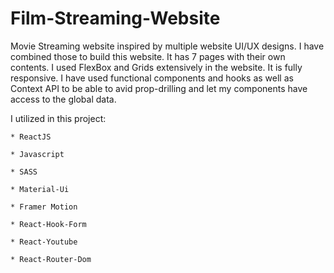 # Film-Streaming-Website

Movie Streaming website inspired by multiple website UI/UX designs. I have combined those to build this website. It has 7 pages with their own contents. I used FlexBox and Grids extensively in the website. It is fully responsive. I have used functional components and hooks as well as Context API to be able to avid prop-drilling and let my components have access to the global data. 

I utilized in this project:

 	* ReactJS
  
 	* Javascript
  
 	* SASS
  
 	* Material-Ui
  
 	* Framer Motion
  
 	* React-Hook-Form
  
 	* React-Youtube
  
 	* React-Router-Dom


